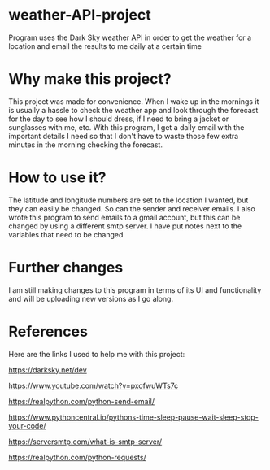 # weather-API-project
Program uses the Dark Sky weather API in order to get the weather for a location and email the results to me daily at a certain time

# Why make this project?
This project was made for convenience. When I wake up in the mornings it is usually a hassle to check the weather app and look through the forecast for the day to see how I should dress, if I need to bring a jacket or sunglasses with me, etc. With this program, I get a daily email with the important details I need so that I don't have to waste those few extra minutes in the morning checking the forecast.

# How to use it?
The latitude and longitude numbers are set to the location I wanted, but they can easily be changed. So can the sender and receiver emails. I also wrote this program to send emails to a gmail account, but this can be changed by using a different smtp server. I have put notes next to the variables that need to be changed

# Further changes
I am still making changes to this program in terms of its UI and functionality and will be uploading new versions as I go along. 

# References
Here are the links I used to help me with this project:

https://darksky.net/dev

https://www.youtube.com/watch?v=pxofwuWTs7c

https://realpython.com/python-send-email/

https://www.pythoncentral.io/pythons-time-sleep-pause-wait-sleep-stop-your-code/

https://serversmtp.com/what-is-smtp-server/	

https://realpython.com/python-requests/
